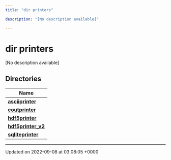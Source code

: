 ```yaml
---
title: "dir printers"

description: "[No description available]"

---
```


# dir printers

[No description available]

## Directories

| Name           |
| -------------- |
| **[asciiprinter](/documentation/code/files/dir_5120f56b3414574fee819aefd9841500/#dir-asciiprinter)**  |
| **[coutprinter](/documentation/code/files/dir_d51409d5f329b7b26705cb610a651839/#dir-coutprinter)**  |
| **[hdf5printer](/documentation/code/files/dir_75ce01daeba79b9ffe4f7732a162e581/#dir-hdf5printer)**  |
| **[hdf5printer_v2](/documentation/code/files/dir_06eb31d65e33831ca8d51f824f95729d/#dir-hdf5printer-v2)**  |
| **[sqliteprinter](/documentation/code/files/dir_3ec350bc02989509507b01e697cb8166/#dir-sqliteprinter)**  |






-------------------------------

Updated on 2022-09-08 at 03:08:05 +0000
